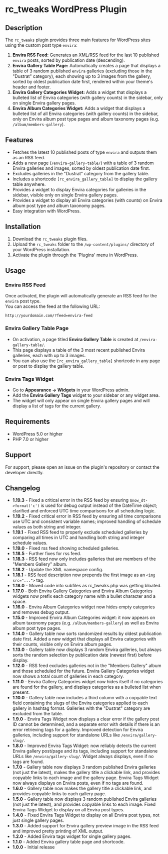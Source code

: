 # rc_tweaks WordPress Plugin

## Description
The `rc_tweaks` plugin provides three main features for WordPress sites using the custom post type `envira`:

1. **Envira RSS Feed:** Generates an XML/RSS feed for the last 10 published `envira` posts, sorted by publication date (descending).
2. **Envira Gallery Table Page:** Automatically creates a page that displays a table of 3 random published `envira` galleries (excluding those in the "Dustrat" category), each showing up to 3 images from the gallery, sorted by oldest publication date first, rendered within your theme's header and footer.
3. **Envira Gallery Categories Widget:** Adds a widget that displays a bulleted list of Envira categories (with gallery counts) in the sidebar, only on single Envira gallery pages.
4. **Envira Album Categories Widget:** Adds a widget that displays a bulleted list of all Envira categories (with gallery counts) in the sidebar, only on Envira album post type pages and album taxonomy pages (e.g. `/album/members-gallery`).

## Features
- Fetches the latest 10 published posts of type `envira` and outputs them as an RSS feed.
- Adds a new page (`/envira-gallery-table/`) with a table of 3 random Envira galleries and images, sorted by oldest publication date first.
- Excludes galleries in the "Dustrat" category from the gallery table.
- Includes a shortcode `[rc_envira_gallery_table]` to display the gallery table anywhere.
- Provides a widget to display Envira categories for galleries in the sidebar, visible only on single Envira gallery pages.
- Provides a widget to display all Envira categories (with counts) on Envira album post type and album taxonomy pages.
- Easy integration with WordPress.

## Installation
1. Download the `rc_tweaks` plugin files.
2. Upload the `rc_tweaks` folder to the `/wp-content/plugins/` directory of your WordPress installation.
3. Activate the plugin through the 'Plugins' menu in WordPress.

## Usage

### Envira RSS Feed
Once activated, the plugin will automatically generate an RSS feed for the `envira` post type.  
You can access the feed at the following URL:
```
http://yourdomain.com/?feed=envira-feed
```

### Envira Gallery Table Page
- On activation, a page titled **Envira Gallery Table** is created at `/envira-gallery-table/`.
- This page displays a table of the 3 most recent published Envira galleries, each with up to 3 images.
- You can also use the `[rc_envira_gallery_table]` shortcode in any page or post to display the gallery table.

### Envira Tags Widget
- Go to **Appearance → Widgets** in your WordPress admin.
- Add the **Envira Gallery Tags** widget to your sidebar or any widget area.
- The widget will only appear on single Envira gallery pages and will display a list of tags for the current gallery.

## Requirements
- WordPress 5.0 or higher
- PHP 7.0 or higher

## Support
For support, please open an issue on the plugin's repository or contact the developer directly.

## Changelog
- **1.19.3** - Fixed a critical error in the RSS feed by ensuring `$now_dt->format('c')` is used for debug output instead of the DateTime object; clarified and enforced UTC time comparisons for all scheduling logic.
- **1.19.2** - Fixed critical error in RSS feed by ensuring all time comparisons use UTC and consistent variable names; improved handling of schedule values as both string and integer.
- **1.19.1** - Fixed RSS feed to properly exclude scheduled galleries by comparing all times in UTC and handling both string and integer schedule values.
- **1.19.0** - Fixed rss feed showing scheduled galleries.
- **1.18.5** - Further fixes for rss feed.
- **1.18.3** - RSS feed now only includes galleries that are members of the "Members Gallery" album.
- **1.18.2** - Update the XML namespace config.
- **1.18.1** - RSS feed description now prepends the first image as an `<img src="...">` tag.
- **1.18.0** - Moved code into subfiles as rc_tweaks.php was getting bloated.
- **1.17.0** - Both Envira Gallery Categories and Envira Album Categories widgets now prefix each category name with a bullet character and a space.
- **1.16.0** - Envira Album Categories widget now hides empty categories and removes debug output.
- **1.15.0** - Improved Envira Album Categories widget: it now appears on album taxonomy pages (e.g. `/album/members-gallery`) as well as Envira album post type pages.
- **1.14.0** - Gallery table now sorts randomized results by oldest publication date first. Added a new widget that displays all Envira categories with their counts, visible only on Envira album pages.
- **1.13.0** - Gallery table now displays 3 random Envira galleries, but always sorts the random selection by publication date (newest first) before display.
- **1.12.0** - RSS feed excludes galleries not in the "Members Gallery" album and those scheduled for the future. Envira Gallery Categories widget now shows a total count of galleries in each category.
- **1.11.0** - Envira Gallery Categories widget now hides itself if no categories are found for the gallery, and displays categories as a bulleted list when present.
- **1.10.0** - Gallery table now includes a third column with a copyable text field containing the slugs of the Envira categories applied to each gallery in hashtag format. Galleries with the "Dustrat" category are excluded from the table.
- **1.9.0** - Envira Tags Widget now displays a clear error if the gallery post ID cannot be determined, and a separate error with details if there is an error retrieving tags for a gallery. Improved detection for Envira galleries, including support for standalone URLs like `/envira/gallery-slug/`.
- **1.8.0** - Improved Envira Tags Widget: now reliably detects the current Envira gallery post/page and its tags, including support for standalone URLs like `/envira/gallery-slug/`. Widget always displays, even if no tags are found.
- **1.7.0** - Gallery table now displays 3 random published Envira galleries (not just the latest), makes the gallery title a clickable link, and provides copyable links to each image and the gallery page. Envira Tags Widget now always displays on Envira posts, even if no tags are found.
- **1.6.0** - Gallery table now makes the gallery title a clickable link, and provides copyable links to each gallery page.
- **1.5.0** - Gallery table now displays 3 random published Envira galleries (not just the latest), and provides copyable links to each image. Fixed Envira Tags Widget to display on all Envira post types.
- **1.4.0** - Fixed Envira Tags Widget to display on all Envira post types, not just single gallery pages.
- **1.3.0** - Added support for Envira gallery preview image in the RSS feed and improved pretty printing of XML output.
- **1.2.0** - Added Envira tags widget for single gallery pages.
- **1.1.0** - Added Envira gallery table page and shortcode.
- **1.0.0** - Initial release
